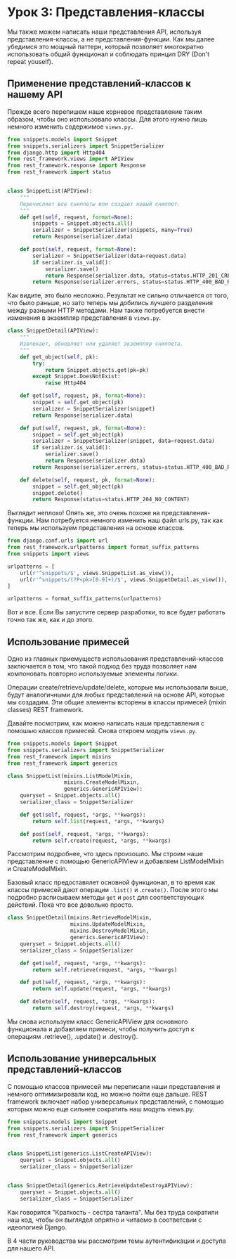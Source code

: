 # Урок 3: Представления-классы

Мы также можем написать наши представления API, используя представления-классы, а не представления-функции. Как мы далее убедимся это мощный паттерн, который позволяет многократно использовать общий функционал и соблюдать принцип DRY (Don't repeat youself).

## Применение представлений-классов к нашему API

Прежде всего перепишем наше корневое представление таким образом, чтобы оно использовало классы. Для этого нужно лишь немного изменить содержимое `views.py.`

```py
from snippets.models import Snippet
from snippets.serializers import SnippetSerializer
from django.http import Http404
from rest_framework.views import APIView
from rest_framework.response import Response
from rest_framework import status


class SnippetList(APIView):
    """
    Перечисляет все сниппеты или создает новый сниппет.
    """
    def get(self, request, format=None):
        snippets = Snippet.objects.all()
        serializer = SnippetSerializer(snippets, many=True)
        return Response(serializer.data)

    def post(self, request, format=None):
        serializer = SnippetSerializer(data=request.data)
        if serializer.is_valid():
            serializer.save()
            return Response(serializer.data, status=status.HTTP_201_CREATED)
        return Response(serializer.errors, status=status.HTTP_400_BAD_REQUEST)
```

Как видите, это было несложно. Результат не сильно отличается от того, что было раньше, но зато теперь мы добились лучшего разделения между разными HTTP методами. Нам также потребуется внести изменения в экземпляр представления в `views.py`.

```py
class SnippetDetail(APIView):
    """
    Извлекает, обновляет или удаляет экземпляр сниппета.
    """
    def get_object(self, pk):
        try:
            return Snippet.objects.get(pk=pk)
        except Snippet.DoesNotExist:
            raise Http404

    def get(self, request, pk, format=None):
        snippet = self.get_object(pk)
        serializer = SnippetSerializer(snippet)
        return Response(serializer.data)

    def put(self, request, pk, format=None):
        snippet = self.get_object(pk)
        serializer = SnippetSerializer(snippet, data=request.data)
        if serializer.is_valid():
            serializer.save()
            return Response(serializer.data)
        return Response(serializer.errors, status=status.HTTP_400_BAD_REQUEST)

    def delete(self, request, pk, format=None):
        snippet = self.get_object(pk)
        snippet.delete()
        return Response(status=status.HTTP_204_NO_CONTENT)
```

Выглядит неплохо! Опять же, это очень похоже на представления-функции. Нам потребуется немного изменить наш файл urls.py, так как теперь мы используем представления на основе классов.

```py
from django.conf.urls import url
from rest_framework.urlpatterns import format_suffix_patterns
from snippets import views

urlpatterns = [
    url(r'^snippets/$', views.SnippetList.as_view()),
    url(r'^snippets/(?P<pk>[0-9]+)/$', views.SnippetDetail.as_view()),
]

urlpatterns = format_suffix_patterns(urlpatterns)
```

Вот и все. Если Вы запустите сервер разработки, то все будет работать точно так же, как и до этого.

## Использование примесей 

Одно из главных приемуществ использования представлений-классов заключается в том, что такой подход без труда позволяет нам компоновать повторно используемые элементы логики. 

Операции create/retrieve/update/delete, которые мы использовали выше, будут аналогичными для любых представлений на основе API, которые мы создадим. Эти общие элементы всторены в классы примесей (mixin classes) REST framework.

Давайте посмотрим, как можно написать наши представления с помошью классов примесей. Снова откроем модуль `views.py`.

```py
from snippets.models import Snippet
from snippets.serializers import SnippetSerializer
from rest_framework import mixins
from rest_framework import generics

class SnippetList(mixins.ListModelMixin,
                  mixins.CreateModelMixin,
                  generics.GenericAPIView):
    queryset = Snippet.objects.all()
    serializer_class = SnippetSerializer

    def get(self, request, *args, **kwargs):
        return self.list(request, *args, **kwargs)

    def post(self, request, *args, **kwargs):
        return self.create(request, *args, **kwargs)
```

Рассмотрим подробнее, что здесь произошло. Мы строим наше представление с помощью GenericAPIView и добавляем 
ListModelMixin и CreateModelMixin.

Базовый класс предоставялет основной функционал, в то время как классы примесей дают операции `.list()` и .`create()`. После этого мы подробно расписываем методы `get` и `post` для соответствующих действий. Пока что все довольно просто.

```py
class SnippetDetail(mixins.RetrieveModelMixin,
                    mixins.UpdateModelMixin,
                    mixins.DestroyModelMixin,
                    generics.GenericAPIView):
    queryset = Snippet.objects.all()
    serializer_class = SnippetSerializer

    def get(self, request, *args, **kwargs):
        return self.retrieve(request, *args, **kwargs)

    def put(self, request, *args, **kwargs):
        return self.update(request, *args, **kwargs)

    def delete(self, request, *args, **kwargs):
        return self.destroy(request, *args, **kwargs)
```

Мы снова используем класс GenericAPIView для основного функционала и добавляем примеси, чтобы получить доступ к операциям .retrieve(), .update() и .destroy().

## Использование универсальных представлений-классов 

С помощью классов примесей мы переписали наши представления и немного оптимизировали код, но можно пойти еще дальше. REST framework включает набор универсальных представлений, с помощью которых можно еще сильнее сократить наш модуль views.py.

``` py
from snippets.models import Snippet
from snippets.serializers import SnippetSerializer
from rest_framework import generics


class SnippetList(generics.ListCreateAPIView):
    queryset = Snippet.objects.all()
    serializer_class = SnippetSerializer


class SnippetDetail(generics.RetrieveUpdateDestroyAPIView):
    queryset = Snippet.objects.all()
    serializer_class = SnippetSerializer
```

Как говорится "Краткость - сестра таланта". Мы без труда сократили наш код, чтобы он выглядел опрятно и читаемо в соответсвии с идеологией Django.

В 4 части руководства мы рассмотрим темы аутентификации и доступа для нашего API.